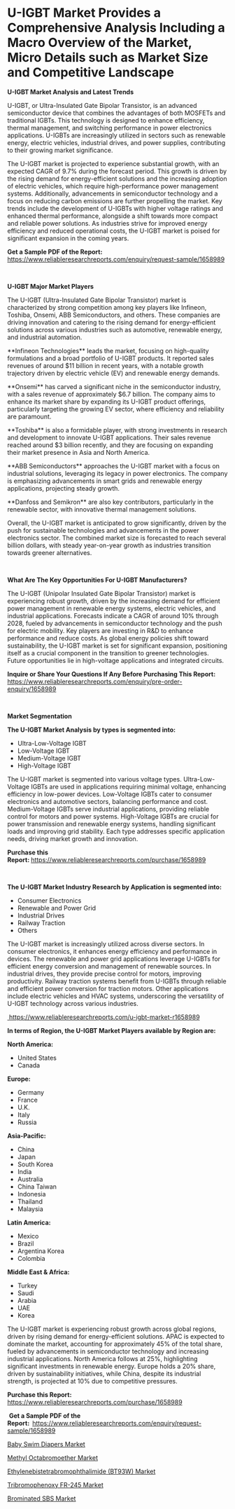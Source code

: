 <p><h1>U-IGBT Market Provides a Comprehensive Analysis Including a Macro Overview of the Market, Micro Details such as Market Size and Competitive Landscape</h1></p><p><strong>U-IGBT Market Analysis and Latest Trends</strong></p>
<p><p>U-IGBT, or Ultra-Insulated Gate Bipolar Transistor, is an advanced semiconductor device that combines the advantages of both MOSFETs and traditional IGBTs. This technology is designed to enhance efficiency, thermal management, and switching performance in power electronics applications. U-IGBTs are increasingly utilized in sectors such as renewable energy, electric vehicles, industrial drives, and power supplies, contributing to their growing market significance.</p><p>The U-IGBT market is projected to experience substantial growth, with an expected CAGR of 9.7% during the forecast period. This growth is driven by the rising demand for energy-efficient solutions and the increasing adoption of electric vehicles, which require high-performance power management systems. Additionally, advancements in semiconductor technology and a focus on reducing carbon emissions are further propelling the market. Key trends include the development of U-IGBTs with higher voltage ratings and enhanced thermal performance, alongside a shift towards more compact and reliable power solutions. As industries strive for improved energy efficiency and reduced operational costs, the U-IGBT market is poised for significant expansion in the coming years.</p></p>
<p><strong>Get a Sample PDF of the Report:&nbsp;</strong> <a href="https://www.reliableresearchreports.com/enquiry/request-sample/1658989?utm_campaign=115&utm_medium=2&utm_source=Github&utm_content=ia&utm_term=23032025&utm_id=u-igbt">https://www.reliableresearchreports.com/enquiry/request-sample/1658989</a></p>
<p>&nbsp;</p>
<p><strong>U-IGBT Major Market Players</strong></p>
<p><p>The U-IGBT (Ultra-Insulated Gate Bipolar Transistor) market is characterized by strong competition among key players like Infineon, Toshiba, Onsemi, ABB Semiconductors, and others. These companies are driving innovation and catering to the rising demand for energy-efficient solutions across various industries such as automotive, renewable energy, and industrial automation.</p><p>**Infineon Technologies** leads the market, focusing on high-quality formulations and a broad portfolio of U-IGBT products. It reported sales revenues of around $11 billion in recent years, with a notable growth trajectory driven by electric vehicle (EV) and renewable energy demands.</p><p>**Onsemi** has carved a significant niche in the semiconductor industry, with a sales revenue of approximately $6.7 billion. The company aims to enhance its market share by expanding its U-IGBT product offerings, particularly targeting the growing EV sector, where efficiency and reliability are paramount.</p><p>**Toshiba** is also a formidable player, with strong investments in research and development to innovate U-IGBT applications. Their sales revenue reached around $3 billion recently, and they are focusing on expanding their market presence in Asia and North America.</p><p>**ABB Semiconductors** approaches the U-IGBT market with a focus on industrial solutions, leveraging its legacy in power electronics. The company is emphasizing advancements in smart grids and renewable energy applications, projecting steady growth.</p><p>**Danfoss and Semikron** are also key contributors, particularly in the renewable sector, with innovative thermal management solutions.</p><p>Overall, the U-IGBT market is anticipated to grow significantly, driven by the push for sustainable technologies and advancements in the power electronics sector. The combined market size is forecasted to reach several billion dollars, with steady year-on-year growth as industries transition towards greener alternatives.</p></p>
<p>&nbsp;</p>
<p><strong>What Are The Key Opportunities For U-IGBT Manufacturers?</strong></p>
<p><p>The U-IGBT (Unipolar Insulated Gate Bipolar Transistor) market is experiencing robust growth, driven by the increasing demand for efficient power management in renewable energy systems, electric vehicles, and industrial applications. Forecasts indicate a CAGR of around 10% through 2028, fueled by advancements in semiconductor technology and the push for electric mobility. Key players are investing in R&D to enhance performance and reduce costs. As global energy policies shift toward sustainability, the U-IGBT market is set for significant expansion, positioning itself as a crucial component in the transition to greener technologies. Future opportunities lie in high-voltage applications and integrated circuits.</p></p>
<p><strong>Inquire or Share Your Questions If Any Before Purchasing This Report:</strong> <a href="https://www.reliableresearchreports.com/enquiry/pre-order-enquiry/1658989?utm_campaign=115&utm_medium=2&utm_source=Github&utm_content=ia&utm_term=23032025&utm_id=u-igbt">https://www.reliableresearchreports.com/enquiry/pre-order-enquiry/1658989</a></p>
<p>&nbsp;</p>
<p><strong>Market Segmentation</strong></p>
<p><strong>The U-IGBT Market Analysis by types is segmented into:</strong></p>
<p><ul><li>Ultra-Low-Voltage IGBT</li><li>Low-Voltage IGBT</li><li>Medium-Voltage IGBT</li><li>High-Voltage IGBT</li></ul></p>
<p><p>The U-IGBT market is segmented into various voltage types. Ultra-Low-Voltage IGBTs are used in applications requiring minimal voltage, enhancing efficiency in low-power devices. Low-Voltage IGBTs cater to consumer electronics and automotive sectors, balancing performance and cost. Medium-Voltage IGBTs serve industrial applications, providing reliable control for motors and power systems. High-Voltage IGBTs are crucial for power transmission and renewable energy systems, handling significant loads and improving grid stability. Each type addresses specific application needs, driving market growth and innovation.</p></p>
<p><strong>Purchase this Report:&nbsp;</strong><a href="https://www.reliableresearchreports.com/purchase/1658989?utm_campaign=115&utm_medium=2&utm_source=Github&utm_content=ia&utm_term=23032025&utm_id=u-igbt">https://www.reliableresearchreports.com/purchase/1658989</a></p>
<p>&nbsp;</p>
<p><strong>The U-IGBT Market Industry Research by Application is segmented into:</strong></p>
<p><ul><li>Consumer Electronics</li><li>Renewable and Power Grid</li><li>Industrial Drives</li><li>Railway Traction</li><li>Others</li></ul></p>
<p><p>The U-IGBT market is increasingly utilized across diverse sectors. In consumer electronics, it enhances energy efficiency and performance in devices. The renewable and power grid applications leverage U-IGBTs for efficient energy conversion and management of renewable sources. In industrial drives, they provide precise control for motors, improving productivity. Railway traction systems benefit from U-IGBTs through reliable and efficient power conversion for traction motors. Other applications include electric vehicles and HVAC systems, underscoring the versatility of U-IGBT technology across various industries.</p></p>
<p><a href="https://www.reliableresearchreports.com/u-igbt-market-r1658989?utm_campaign=115&utm_medium=2&utm_source=Github&utm_content=ia&utm_term=23032025&utm_id=u-igbt">&nbsp;https://www.reliableresearchreports.com/u-igbt-market-r1658989</a></p>
<p><strong>In terms of Region, the U-IGBT Market Players available by Region are:</strong></p>
<p>
    <p> <strong> North America: </strong>
        <ul>
            <li>United States</li>
            <li>Canada</li>
        </ul>
        </p> 
    <p> <strong> Europe: </strong>
        <ul>
            <li>Germany</li>
            <li>France</li>
            <li>U.K.</li>
            <li>Italy</li>
            <li>Russia</li>
        </ul>
        </p> 
    <p> <strong> Asia-Pacific: </strong>
        <ul>
            <li>China</li>
            <li>Japan</li>
            <li>South Korea</li>
            <li>India</li>
            <li>Australia</li>
            <li>China Taiwan</li>
            <li>Indonesia</li>
            <li>Thailand</li>
            <li>Malaysia</li>
        </ul>
        </p> 
    <p> <strong> Latin America: </strong>
        <ul>
            <li>Mexico</li>
            <li>Brazil</li>
            <li>Argentina Korea</li>
            <li>Colombia</li>
        </ul>
        </p> 
    <p> <strong> Middle East & Africa: </strong>
        <ul>
            <li>Turkey</li>
            <li>Saudi</li>
            <li>Arabia</li>
            <li>UAE</li>
            <li>Korea</li>
        </ul>
    </p>
    </p>
<p><p>The U-IGBT market is experiencing robust growth across global regions, driven by rising demand for energy-efficient solutions. APAC is expected to dominate the market, accounting for approximately 45% of the total share, fueled by advancements in semiconductor technology and increasing industrial applications. North America follows at 25%, highlighting significant investments in renewable energy. Europe holds a 20% share, driven by sustainability initiatives, while China, despite its industrial strength, is projected at 10% due to competitive pressures.</p></p>
<p><strong>Purchase this Report: </strong><a href="https://www.reliableresearchreports.com/purchase/1658989?utm_campaign=115&utm_medium=2&utm_source=Github&utm_content=ia&utm_term=23032025&utm_id=u-igbt">https://www.reliableresearchreports.com/purchase/1658989</a></p>
<p>&nbsp;<strong>Get a Sample PDF of the Report:&nbsp;&nbsp;</strong><a href="https://www.reliableresearchreports.com/enquiry/request-sample/1658989?utm_campaign=115&utm_medium=2&utm_source=Github&utm_content=ia&utm_term=23032025&utm_id=u-igbt">https://www.reliableresearchreports.com/enquiry/request-sample/1658989</a></p>
<p><strong></strong></p>
<p><p><a href="https://github.com/shroffuhpa/Market-Research-Report-List-1/blob/main/baby-swim-diapers-market.md?utm_campaign=115&utm_medium=2&utm_source=Github&utm_content=ia&utm_term=23032025&utm_id=u-igbt">Baby Swim Diapers Market</a></p><p><a href="https://github.com/billejuman43/Market-Research-Report-List-1/blob/main/methyl-octabromoether-market.md?utm_campaign=115&utm_medium=2&utm_source=Github&utm_content=ia&utm_term=23032025&utm_id=u-igbt">Methyl Octabromoether Market</a></p><p><a href="https://github.com/reeseberro3j/Market-Research-Report-List-1/blob/main/ethylenebistetrabromophthalimide-bt93w-market.md?utm_campaign=115&utm_medium=2&utm_source=Github&utm_content=ia&utm_term=23032025&utm_id=u-igbt">Ethylenebistetrabromophthalimide (BT93W) Market</a></p><p><a href="https://github.com/pockettifere14/Market-Research-Report-List-1/blob/main/tribromophenoxy-fr-245-market.md?utm_campaign=115&utm_medium=2&utm_source=Github&utm_content=ia&utm_term=23032025&utm_id=u-igbt">Tribromophenoxy FR-245 Market</a></p><p><a href="https://github.com/rocicbenton/Market-Research-Report-List-1/blob/main/brominated-sbs-market.md?utm_campaign=115&utm_medium=2&utm_source=Github&utm_content=ia&utm_term=23032025&utm_id=u-igbt">Brominated SBS Market</a></p></p>